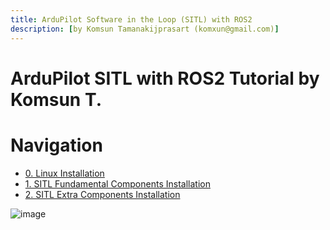 ```yaml
---
title: ArduPilot Software in the Loop (SITL) with ROS2
description: [by Komsun Tamanakijprasart (komxun@gmail.com)]
---
```


# ArduPilot SITL with ROS2 Tutorial by Komsun T.

# Navigation
- [0. Linux Installation](0_Linux_Installation.md)
- [1. SITL Fundamental Components Installation](1_SITL_Fundamantal.md)
- [2. SITL Extra Components Installation](2_SITL_Extra.md)

![image](https://github.com/user-attachments/assets/73041222-bc7a-448f-af90-7e40ca289459)

